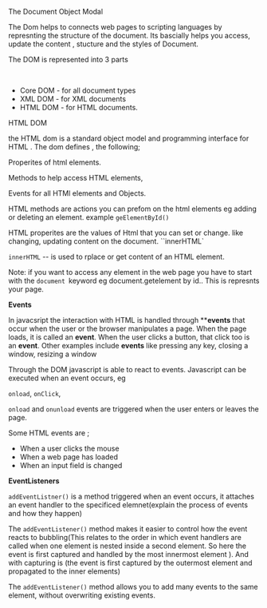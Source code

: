 The Document Object Modal

The Dom helps  to connects  web pages to scripting languages by represnting the structure of the document. Its bascially helps you access, update the content , stucture and the styles of Document. 

The DOM is represented into 3 parts

    

- Core DOM -  for all document types
- XML DOM -  for XML documents
- HTML DOM -   for HTML documents.

HTML DOM

the HTML  dom is a standard object model and programming interface for HTML . The dom defines , the following;

Properites of html elements.

Methods to help access HTML elements, 

Events for all HTMl elements  and Objects.

HTML methods are actions you can prefom on the html elements eg adding or deleting an element. example `geElementById()`

HTML properites are the values of Html that you can set or change. like changing, updating content on the document. ``innerHTML`

`innerHTML` -- is used to rplace or get content of an HTML element.

Note: if you want to access any element in the web page you have to start with the `document `keyword eg document.getelement by id.. This is represnts your page.

**Events**

In javacsript the interaction with HTML is handled through  ****events** that occur when the user or the browser manipulates a page. When the page loads, it is called an **event**. When the user clicks a button, that click too is an **event**. Other examples include **events** like pressing any key, closing a window, resizing a window

Through the DOM javascript is able to react to events. Javascript can be executed when an event occurs, eg

`onload`,  `onClick`,  

`onload` and `onunload` events are triggered when the user enters or leaves the page.

Some HTML events are ;

- When a user clicks the mouse
- When a web page has loaded
- When an input field is changed

**EventListeners**

`addEventListner()`  is a method triggered when an event occurs, it attaches an event handler to the specificed elemnet(explain the process of events and how they happen)

The `addEventListener()` method makes it easier to control how the event reacts to bubbling(This relates to the order in which event handlers are called when one element is nested inside a second element. So here the event is first captured and handled by the most innermost element ). And  with capturing is (the event is first captured by the outermost element and propagated to the inner elements)

The `addEventListener()` method allows you to add many events to the same element, without overwriting existing events.
